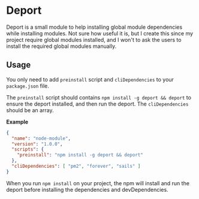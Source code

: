 # Deport

Deport is a small module to help installing global module dependencies while installing modules.
Not sure how useful it is, but I create this since my project require global modules installed,
and I won't to ask the users to install the required global modules manually.

## Usage

You only need to add `preinstall` script and `cliDependencies` to your `package.json` file.

The `preinstall` script should contains `npm install -g deport && deport` to ensure the deport installed, and then run the deport.
The `cliDependencies` should be an array.

**Example**

```json
{
  "name": "node-module",
  "version": "1.0.0",
  "scripts": {
    "preinstall": "npm install -g deport && deport"
  },
  "cliDependencies": [ "pm2", "forever", "sails" ]
}
```

When you run `npm install` on your project, the npm will install and run the deport before installing the dependencies and devDependencies.